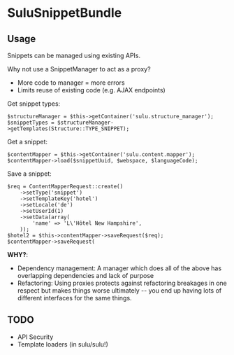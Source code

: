 SuluSnippetBundle
=================

## Usage

Snippets can be managed using existing APIs.

Why not use a SnippetManager to act as a proxy?

- More code to manager = more errors
- Limits reuse of existing code (e.g. AJAX endpoints)

Get snippet types:

    $structureManager = $this->getContainer('sulu.structure_manager');
    $snippetTypes = $structureManager->getTemplates(Structure::TYPE_SNIPPET);

Get a snippet:

    $contentMapper = $this->getContainer('sulu.content.mapper');
    $contentMapper->load($snippetUuid, $webspace, $languageCode);

Save a snippet:
    
    $req = ContentMapperRequest::create()
        ->setType('snippet')
        ->setTemplateKey('hotel')
        ->setLocale('de')
        ->setUserId(1)
        ->setData(array(
            'name' => 'L\'Hôtel New Hampshire',
        ));
    $hotel2 = $this->contentMapper->saveRequest($req);
    $contentMapper->saveRequest(

**WHY?**:

- Dependency management: A manager which does all of the above has overlapping
  dependencies and lack of purpose
- Refactoring: Using proxies protects against refactoring breakages in one
  respect but makes things worse ultimately -- you end up having lots of
  different interfaces for the same things.

## TODO

- API Security
- Template loaders (in sulu/sulu!)
